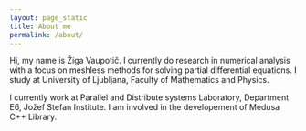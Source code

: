 ```yaml
---
layout: page_static
title: About me
permalink: /about/
---
```


Hi, my name is Žiga Vaupotič. I currently do research in numerical analysis with a focus on meshless methods for solving partial differential equations. I study at University of Ljubljana, Faculty of Mathematics and Physics.

I currently work at Parallel and Distribute systems Laboratory, Department E6, Jožef Stefan Institute. I am involved in the developement of Medusa C++ Library.